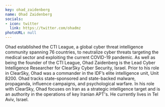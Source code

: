 ```yaml
---
key: ohad_zaidenberg
name: Ohad Zaidenberg
socials:
- icon: twitter
  link: https://twitter.com/ohadmz
photoURL: null
---
```


Ohad established the CTI League, a global cyber threat intelligence community spanning 76 countries, to neutralize cyber threats targeting the medical sector and exploiting the current COVID-19 pandemic. As well as being the founder of the CTI League, Ohad Zaidenberg is the Lead Cyber Intelligence Researcher for ClearSky Cyber Security, Israel. Prior to his role in ClearSky, Ohad was a commander in the IDF’s elite intelligence unit, Unit 8200. Ohad tracks state-sponsored and state-backed malware, propaganda, influence campaigns, and psychological warfare. In his role with ClearSky, Ohad focuses on Iran as a strategic intelligence target and is an authority in the operations of key Iranian APT's. He currently lives in Tel Aviv, Israel.
